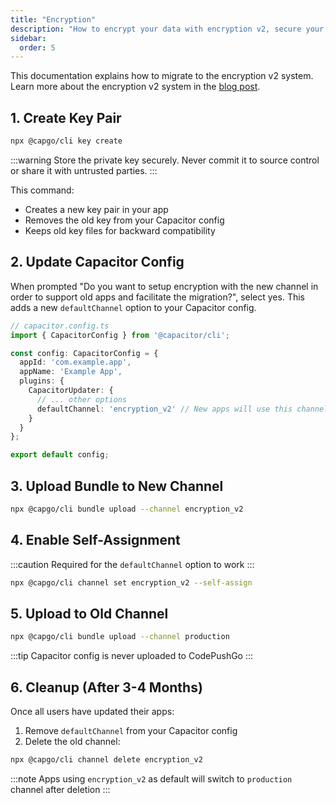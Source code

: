 ```yaml
---
title: "Encryption"
description: "How to encrypt your data with encryption v2, secure your app and ensure only you can update your users with your updates"
sidebar:
  order: 5
---
```


This documentation explains how to migrate to the encryption v2 system. Learn more about the encryption v2 system in the [blog post](/blog/introducing-end-to-end-security-to-capacitor-updater-with-code-signing).

## 1. Create Key Pair

```bash
npx @capgo/cli key create
```

:::warning
Store the private key securely. Never commit it to source control or share it with untrusted parties.
:::

This command:
- Creates a new key pair in your app
- Removes the old key from your Capacitor config
- Keeps old key files for backward compatibility

## 2. Update Capacitor Config

When prompted "Do you want to setup encryption with the new channel in order to support old apps and facilitate the migration?", select yes. This adds a new `defaultChannel` option to your Capacitor config.

```ts
// capacitor.config.ts
import { CapacitorConfig } from '@capacitor/cli';

const config: CapacitorConfig = {
  appId: 'com.example.app',
  appName: 'Example App',
  plugins: {
    CapacitorUpdater: {
      // ... other options
      defaultChannel: 'encryption_v2' // New apps will use this channel
    }
  }
};

export default config;
```

## 3. Upload Bundle to New Channel

```bash
npx @capgo/cli bundle upload --channel encryption_v2
```

## 4. Enable Self-Assignment

:::caution
Required for the `defaultChannel` option to work
:::

```bash
npx @capgo/cli channel set encryption_v2 --self-assign
```

## 5. Upload to Old Channel

```bash
npx @capgo/cli bundle upload --channel production
```

:::tip
Capacitor config is never uploaded to CodePushGo
:::

## 6. Cleanup (After 3-4 Months)

Once all users have updated their apps:

1. Remove `defaultChannel` from your Capacitor config
2. Delete the old channel:

```bash
npx @capgo/cli channel delete encryption_v2
```

:::note
Apps using `encryption_v2` as default will switch to `production` channel after deletion
:::
